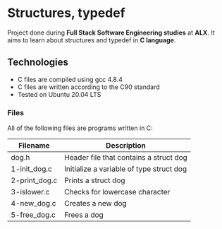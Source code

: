 # Structures, typedef
Project done during **Full Stack Software Engineering studies** at **ALX**. It aims to learn about structures and typedef in **C language**.

## Technologies
* C files are compiled using gcc 4.8.4
* C files are written according to the C90 standard
* Tested on Ubuntu 20.04 LTS

### Files
All of the following files are programs written in C:

| Filename | 	Description | 
| ------------- | ------------- |
| dog.h | 	Header file that contains a struct dog |
| 1-init_dog.c |  	Initialize a variable of type struct dog |
| 2-print_dog.c | 	Prints a struct dog |
| 3-islower.c	 | Checks for lowercase character |
| 4-new_dog.c | 	Creates a new dog |
| 5-free_dog.c | 	Frees a dog |
